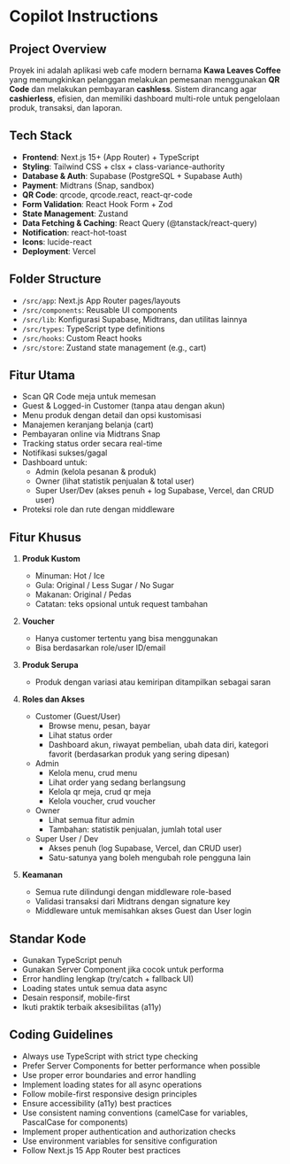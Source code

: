 # Copilot Instructions

<!-- Use this file to provide workspace-specific custom instructions to Copilot. For more details, visit https://code.visualstudio.com/docs/copilot/copilot-customization#_use-a-githubcopilotinstructionsmd-file -->

## Project Overview
Proyek ini adalah aplikasi web cafe modern bernama **Kawa Leaves Coffee** yang memungkinkan pelanggan melakukan pemesanan menggunakan **QR Code** dan melakukan pembayaran **cashless**. Sistem dirancang agar **cashierless**, efisien, dan memiliki dashboard multi-role untuk pengelolaan produk, transaksi, dan laporan.

## Tech Stack
- **Frontend**: Next.js 15+ (App Router) + TypeScript
- **Styling**: Tailwind CSS + clsx + class-variance-authority
- **Database & Auth**: Supabase (PostgreSQL + Supabase Auth)
- **Payment**: Midtrans (Snap, sandbox)
- **QR Code**: qrcode, qrcode.react, react-qr-code
- **Form Validation**: React Hook Form + Zod
- **State Management**: Zustand
- **Data Fetching & Caching**: React Query (@tanstack/react-query)
- **Notification**: react-hot-toast
- **Icons**: lucide-react
- **Deployment**: Vercel

## Folder Structure
- `/src/app`: Next.js App Router pages/layouts
- `/src/components`: Reusable UI components
- `/src/lib`: Konfigurasi Supabase, Midtrans, dan utilitas lainnya
- `/src/types`: TypeScript type definitions
- `/src/hooks`: Custom React hooks
- `/src/store`: Zustand state management (e.g., cart)

## Fitur Utama
- Scan QR Code meja untuk memesan
- Guest & Logged-in Customer (tanpa atau dengan akun)
- Menu produk dengan detail dan opsi kustomisasi
- Manajemen keranjang belanja (cart)
- Pembayaran online via Midtrans Snap
- Tracking status order secara real-time
- Notifikasi sukses/gagal
- Dashboard untuk:
  - Admin (kelola pesanan & produk)
  - Owner (lihat statistik penjualan & total user)
  - Super User/Dev (akses penuh + log Supabase, Vercel, dan CRUD user)
- Proteksi role dan rute dengan middleware

## Fitur Khusus
1. **Produk Kustom**
   - Minuman: Hot / Ice
   - Gula: Original / Less Sugar / No Sugar
   - Makanan: Original / Pedas
   - Catatan: teks opsional untuk request tambahan

2. **Voucher**
   - Hanya customer tertentu yang bisa menggunakan
   - Bisa berdasarkan role/user ID/email

3. **Produk Serupa**
   - Produk dengan variasi atau kemiripan ditampilkan sebagai saran

4. **Roles dan Akses**
   - Customer (Guest/User)
     - Browse menu, pesan, bayar
     - Lihat status order
     - Dashboard akun, riwayat pembelian, ubah data diri, kategori favorit (berdasarkan produk yang sering dipesan)
   - Admin
     - Kelola menu, crud menu
     - Lihat order yang sedang berlangsung
     - Kelola qr meja, crud qr meja
     - Kelola voucher, crud voucher
   - Owner
     - Lihat semua fitur admin
     - Tambahan: statistik penjualan, jumlah total user
   - Super User / Dev
     - Akses penuh (log Supabase, Vercel, dan CRUD user)
     - Satu-satunya yang boleh mengubah role pengguna lain

5. **Keamanan**
   - Semua rute dilindungi dengan middleware role-based
   - Validasi transaksi dari Midtrans dengan signature key
   - Middleware untuk memisahkan akses Guest dan User login

## Standar Kode
- Gunakan TypeScript penuh
- Gunakan Server Component jika cocok untuk performa
- Error handling lengkap (try/catch + fallback UI)
- Loading states untuk semua data async
- Desain responsif, mobile-first
- Ikuti praktik terbaik aksesibilitas (a11y)

## Coding Guidelines
- Always use TypeScript with strict type checking
- Prefer Server Components for better performance when possible
- Use proper error boundaries and error handling
- Implement loading states for all async operations
- Follow mobile-first responsive design principles
- Ensure accessibility (a11y) best practices
- Use consistent naming conventions (camelCase for variables, PascalCase for components)
- Implement proper authentication and authorization checks
- Use environment variables for sensitive configuration
- Follow Next.js 15 App Router best practices
